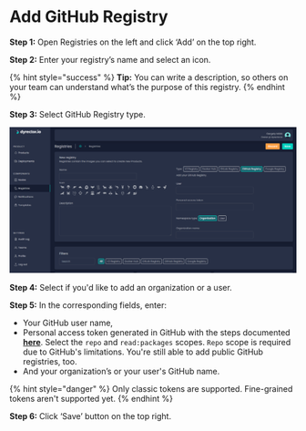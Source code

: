 # Add GitHub Registry

**Step 1:** Open Registries on the left and click ‘Add’ on the top right.

**Step 2:** Enter your registry’s name and select an icon.

{% hint style="success" %}
**Tip:** You can write a description, so others on your team can understand what’s the purpose of this registry.
{% endhint %}

**Step 3:** Select GitHub Registry type.

![](../../../.gitbook/assets/dyrector-io-github-registry.png)

**Step 4:** Select if you'd like to add an organization or a user.

**Step 5:** In the corresponding fields, enter:

* Your GitHub user name,
* Personal access token generated in GitHub with the steps documented [**here**](https://docs.github.com/en/authentication/keeping-your-account-and-data-secure/creating-a-personal-access-token). Select the `repo` and `read:packages` scopes. `Repo` scope is required due to GitHub's limitations. You're still able to add public GitHub registries, too.
* And your organization’s or your user's GitHub name.

{% hint style="danger" %}
Only classic tokens are supported. Fine-grained tokens aren't supported yet.
{% endhint %}

**Step 6:** Click ‘Save’ button on the top right.
